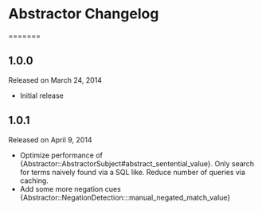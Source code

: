 # Abstractor Changelog

=======

## 1.0.0

Released on March 24, 2014

* Initial release

## 1.0.1

Released on April 9, 2014

* Optimize performance of {Abstractor::AbstractorSubject#abstract\_sentential_value}.
  Only search for terms naively found via a SQL like.
  Reduce number of queries via caching.
* Add some more negation cues {Abstractor::NegationDetection:::manual\_negated\_match_value}